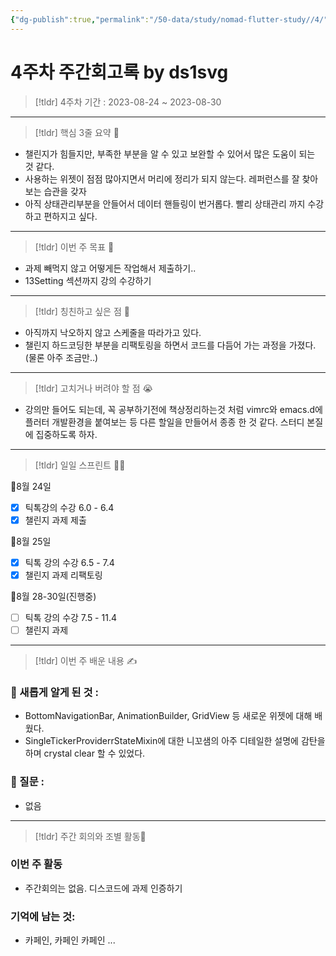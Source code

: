 ```yaml
---
{"dg-publish":true,"permalink":"/50-data/study/nomad-flutter-study//4/"}
---
```


# 4주차 주간회고록 by ds1svg

> [!tldr] 4주차
> 기간 : 2023-08-24 ~ 2023-08-30

---

> [!tldr]  핵심 3줄 요약 💖
- 챌린지가 힘들지만, 부족한 부분을 알 수 있고 보완할 수 있어서 많은 도움이 되는 것 같다.
- 사용하는 위젯이 점점 많아지면서 머리에 정리가 되지 않는다. 레퍼런스를 잘 찾아보는 습관을 갖자
-  아직 상태관리부분을 안들어서 데이터 핸들링이 번거롭다. 빨리 상태관리 까지 수강하고 편하지고 싶다.

---

> [!tldr]  이번 주 목표 🎯
- 과제 빼먹지 않고 어떻게든 작업해서 제출하기..
- 13Setting 섹션까지 강의 수강하기

---

> [!tldr] 칭친하고 싶은 점 👏
- 아직까지 낙오하지 않고 스케줄을 따라가고 있다.
- 챌린지 하드코딩한 부분을 리팩토링을 하면서 코드를 다듬어 가는 과정을 가졌다. (물론 아주 조금만..)

---

> [!tldr] 고치거나 버려야 할 점 😭
- 강의만 들어도 되는데, 꼭 공부하기전에 책상정리하는것 처럼 vimrc와 emacs.d에 플러터 개발환경을 붙여보는 등 다른 할일을 만들어서 종종 한 것 같다. 스터디 본질에 집중하도록 하자.

---

> [!tldr] 일일 스프린트 🏃‍♀

🔽8월 24일
- [x] 틱톡강의 수강 6.0 - 6.4
- [x] 챌린지 과제 제출

🔽8월 25일
- [x] 틱톡 강의 수강 6.5 - 7.4
- [x] 챌린지 과제 리팩토링

🔽8월 28-30일(진행중)
- [ ] 틱톡 강의 수강 7.5 - 11.4 
- [ ] 챌린지 과제

---

> [!tldr]  이번 주 배운 내용 ✍️

### 🤩 새롭게 알게 된 것 :
- BottomNavigationBar,  AnimationBuilder, GridView 등 새로운 위젯에 대해 배웠다.
- SingleTickerProviderrStateMixin에 대한 니꼬샘의 아주 디테일한 설명에 감탄을 하며 crystal clear 할 수 있었다.

### 🤔 질문 :
- 없음
---

> [!tldr] 주간 회의와 조별 활동💖

### 이번 주 활동
- 주간회의는 없음. 디스코드에 과제 인증하기

### 기억에 남는 것:
- 카페인, 카페인 카페인 ...

